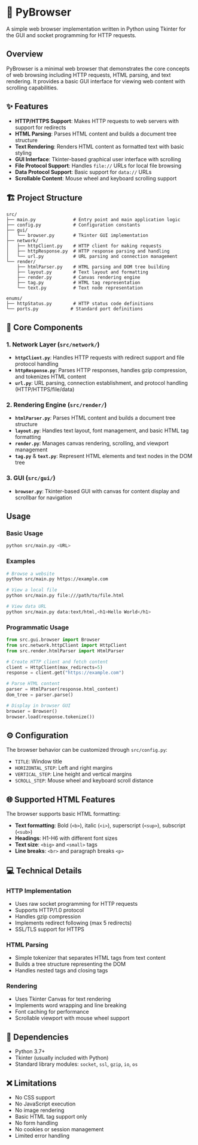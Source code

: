 # 🐍 PyBrowser

A simple web browser implementation written in Python using Tkinter for the GUI and socket programming for HTTP requests.

## Overview

PyBrowser is a minimal web browser that demonstrates the core concepts of web browsing including HTTP requests, HTML parsing, and text rendering. It provides a basic GUI interface for viewing web content with scrolling capabilities.

## ✨ Features

- **HTTP/HTTPS Support**: Makes HTTP requests to web servers with support for redirects
- **HTML Parsing**: Parses HTML content and builds a document tree structure
- **Text Rendering**: Renders HTML content as formatted text with basic styling
- **GUI Interface**: Tkinter-based graphical user interface with scrolling
- **File Protocol Support**: Handles `file://` URLs for local file browsing
- **Data Protocol Support**: Basic support for `data://` URLs
- **Scrollable Content**: Mouse wheel and keyboard scrolling support

## 🏗️ Project Structure

```
src/
├── main.py              # Entry point and main application logic
├── config.py            # Configuration constants
├── gui/
│   └── browser.py       # Tkinter GUI implementation
├── network/
│   ├── httpClient.py    # HTTP client for making requests
│   ├── httpResponse.py  # HTTP response parsing and handling
│   └── url.py           # URL parsing and connection management
└── render/
    ├── htmlParser.py    # HTML parsing and DOM tree building
    ├── layout.py        # Text layout and formatting
    ├── render.py        # Canvas rendering engine
    ├── tag.py           # HTML tag representation
    └── text.py          # Text node representation

enums/
├── httpStatus.py        # HTTP status code definitions
└── ports.py            # Standard port definitions
```

## 🧩 Core Components

### 1. Network Layer (`src/network/`)

- **`httpClient.py`**: Handles HTTP requests with redirect support and file protocol handling
- **`httpResponse.py`**: Parses HTTP responses, handles gzip compression, and tokenizes HTML content
- **`url.py`**: URL parsing, connection establishment, and protocol handling (HTTP/HTTPS/file/data)

### 2. Rendering Engine (`src/render/`)

- **`htmlParser.py`**: Parses HTML content and builds a document tree structure
- **`layout.py`**: Handles text layout, font management, and basic HTML tag formatting
- **`render.py`**: Manages canvas rendering, scrolling, and viewport management
- **`tag.py`** & **`text.py`**: Represent HTML elements and text nodes in the DOM tree

### 3. GUI (`src/gui/`)

- **`browser.py`**: Tkinter-based GUI with canvas for content display and scrollbar for navigation

## Usage

### Basic Usage

```bash
python src/main.py <URL>
```

### Examples

```bash
# Browse a website
python src/main.py https://example.com

# View a local file
python src/main.py file:///path/to/file.html

# View data URL
python src/main.py data:text/html,<h1>Hello World</h1>
```

### Programmatic Usage

```python
from src.gui.browser import Browser
from src.network.httpClient import HttpClient
from src.render.htmlParser import HtmlParser

# Create HTTP client and fetch content
client = HttpClient(max_redirects=5)
response = client.get("https://example.com")

# Parse HTML content
parser = HtmlParser(response.html_content)
dom_tree = parser.parse()

# Display in browser GUI
browser = Browser()
browser.load(response.tokenize())
```

## ⚙️ Configuration

The browser behavior can be customized through `src/config.py`:

- `TITLE`: Window title
- `HORIZONTAL_STEP`: Left and right margins
- `VERTICAL_STEP`: Line height and vertical margins
- `SCROLL_STEP`: Mouse wheel and keyboard scroll distance

## 🌐 Supported HTML Features

The browser supports basic HTML formatting:

- **Text formatting**: Bold (`<b>`), italic (`<i>`), superscript (`<sup>`), subscript (`<sub>`)
- **Headings**: H1-H6 with different font sizes
- **Text size**: `<big>` and `<small>` tags
- **Line breaks**: `<br>` and paragraph breaks `<p>`

## 💻 Technical Details

### HTTP Implementation
- Uses raw socket programming for HTTP requests
- Supports HTTP/1.0 protocol
- Handles gzip compression
- Implements redirect following (max 5 redirects)
- SSL/TLS support for HTTPS

### HTML Parsing
- Simple tokenizer that separates HTML tags from text content
- Builds a tree structure representing the DOM
- Handles nested tags and closing tags

### Rendering
- Uses Tkinter Canvas for text rendering
- Implements word wrapping and line breaking
- Font caching for performance
- Scrollable viewport with mouse wheel support

## 💉 Dependencies

- Python 3.7+
- Tkinter (usually included with Python)
- Standard library modules: `socket`, `ssl`, `gzip`, `io`, `os`

## ❌ Limitations

- No CSS support
- No JavaScript execution
- No image rendering
- Basic HTML tag support only
- No form handling
- No cookies or session management
- Limited error handling
